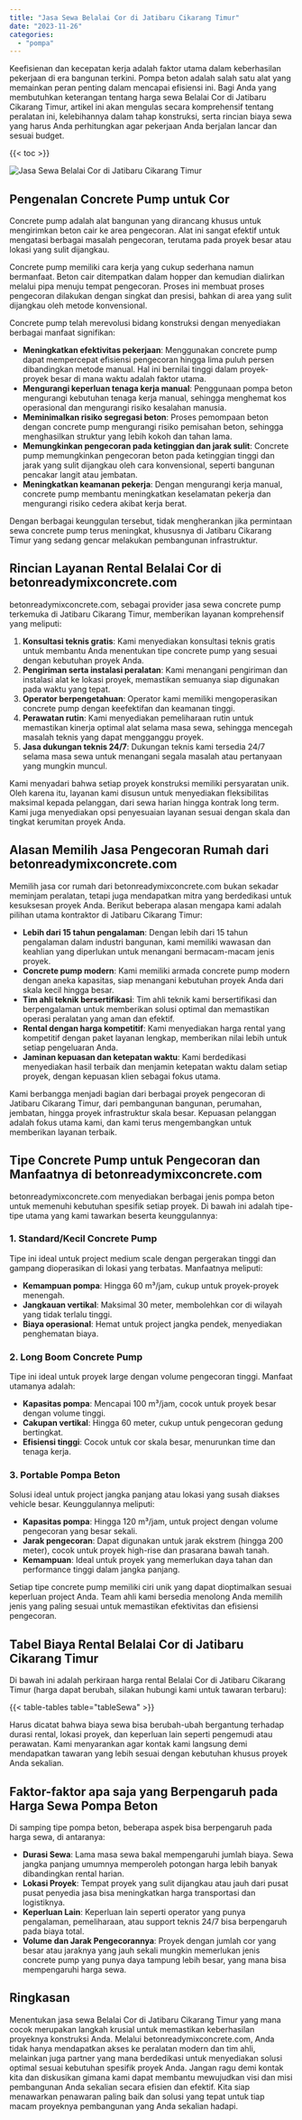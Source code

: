 ```yaml
---
title: "Jasa Sewa Belalai Cor di Jatibaru Cikarang Timur"
date: "2023-11-26"
categories: 
  - "pompa"
---
```


Keefisienan dan kecepatan kerja adalah faktor utama dalam keberhasilan pekerjaan di era bangunan terkini. Pompa beton adalah salah satu alat yang memainkan peran penting dalam mencapai efisiensi ini. Bagi Anda yang membutuhkan keterangan tentang harga sewa Belalai Cor di Jatibaru Cikarang Timur, artikel ini akan mengulas secara komprehensif tentang peralatan ini, kelebihannya dalam tahap konstruksi, serta rincian biaya sewa yang harus Anda perhitungkan agar pekerjaan Anda berjalan lancar dan sesuai budget.

{{< toc >}}

![Jasa Sewa Belalai Cor di Jatibaru Cikarang Timur](https://betoncor8.github.io/pump/concrete-pump%20(18).png)

## Pengenalan Concrete Pump untuk Cor

Concrete pump adalah alat bangunan yang dirancang khusus untuk mengirimkan beton cair ke area pengecoran. Alat ini sangat efektif untuk mengatasi berbagai masalah pengecoran, terutama pada proyek besar atau lokasi yang sulit dijangkau.

Concrete pump memiliki cara kerja yang cukup sederhana namun bermanfaat. Beton cair ditempatkan dalam hopper dan kemudian dialirkan melalui pipa menuju tempat pengecoran. Proses ini membuat proses pengecoran dilakukan dengan singkat dan presisi, bahkan di area yang sulit dijangkau oleh metode konvensional.

Concrete pump telah merevolusi bidang konstruksi dengan menyediakan berbagai manfaat signifikan:

- **Meningkatkan efektivitas pekerjaan**: Menggunakan concrete pump dapat mempercepat efisiensi pengecoran hingga lima puluh persen dibandingkan metode manual. Hal ini bernilai tinggi dalam proyek-proyek besar di mana waktu adalah faktor utama.
- **Mengurangi keperluan tenaga kerja manual**: Penggunaan pompa beton mengurangi kebutuhan tenaga kerja manual, sehingga menghemat kos operasional dan mengurangi risiko kesalahan manusia.
- **Meminimalkan risiko segregasi beton**: Proses pemompaan beton dengan concrete pump mengurangi risiko pemisahan beton, sehingga menghasilkan struktur yang lebih kokoh dan tahan lama.
- **Memungkinkan pengecoran pada ketinggian dan jarak sulit**: Concrete pump memungkinkan pengecoran beton pada ketinggian tinggi dan jarak yang sulit dijangkau oleh cara konvensional, seperti bangunan pencakar langit atau jembatan.
- **Meningkatkan keamanan pekerja**: Dengan mengurangi kerja manual, concrete pump membantu meningkatkan keselamatan pekerja dan mengurangi risiko cedera akibat kerja berat.

Dengan berbagai keunggulan tersebut, tidak mengherankan jika permintaan sewa concrete pump terus meningkat, khususnya di Jatibaru Cikarang Timur yang sedang gencar melakukan pembangunan infrastruktur.

## Rincian Layanan Rental Belalai Cor di betonreadymixconcrete.com

betonreadymixconcrete.com, sebagai provider jasa sewa concrete pump terkemuka di Jatibaru Cikarang Timur, memberikan layanan komprehensif yang meliputi:

1. **Konsultasi teknis gratis**: Kami menyediakan konsultasi teknis gratis untuk membantu Anda menentukan tipe concrete pump yang sesuai dengan kebutuhan proyek Anda.
2. **Pengiriman serta instalasi peralatan**: Kami menangani pengiriman dan instalasi alat ke lokasi proyek, memastikan semuanya siap digunakan pada waktu yang tepat.
3. **Operator berpengetahuan**: Operator kami memiliki mengoperasikan concrete pump dengan keefektifan dan keamanan tinggi.
4. **Perawatan rutin**: Kami menyediakan pemeliharaan rutin untuk memastikan kinerja optimal alat selama masa sewa, sehingga mencegah masalah teknis yang dapat mengganggu proyek.
5. **Jasa dukungan teknis 24/7**: Dukungan teknis kami tersedia 24/7 selama masa sewa untuk menangani segala masalah atau pertanyaan yang mungkin muncul.

Kami menyadari bahwa setiap proyek konstruksi memiliki persyaratan unik. Oleh karena itu, layanan kami disusun untuk menyediakan fleksibilitas maksimal kepada pelanggan, dari sewa harian hingga kontrak long term. Kami juga menyediakan opsi penyesuaian layanan sesuai dengan skala dan tingkat kerumitan proyek Anda.

## Alasan Memilih Jasa Pengecoran Rumah dari betonreadymixconcrete.com

Memilih jasa cor rumah dari betonreadymixconcrete.com bukan sekadar meminjam peralatan, tetapi juga mendapatkan mitra yang berdedikasi untuk kesuksesan proyek Anda. Berikut beberapa alasan mengapa kami adalah pilihan utama kontraktor di Jatibaru Cikarang Timur:

- **Lebih dari 15 tahun pengalaman**: Dengan lebih dari 15 tahun pengalaman dalam industri bangunan, kami memiliki wawasan dan keahlian yang diperlukan untuk menangani bermacam-macam jenis proyek.
- **Concrete pump modern**: Kami memiliki armada concrete pump modern dengan aneka kapasitas, siap menangani kebutuhan proyek Anda dari skala kecil hingga besar.
- **Tim ahli teknik bersertifikasi**: Tim ahli teknik kami bersertifikasi dan berpengalaman untuk memberikan solusi optimal dan memastikan operasi peralatan yang aman dan efektif.
- **Rental dengan harga kompetitif**: Kami menyediakan harga rental yang kompetitif dengan paket layanan lengkap, memberikan nilai lebih untuk setiap pengeluaran Anda.
- **Jaminan kepuasan dan ketepatan waktu**: Kami berdedikasi menyediakan hasil terbaik dan menjamin ketepatan waktu dalam setiap proyek, dengan kepuasan klien sebagai fokus utama.

Kami berbangga menjadi bagian dari berbagai proyek pengecoran di Jatibaru Cikarang Timur, dari pembangunan bangunan, perumahan, jembatan, hingga proyek infrastruktur skala besar. Kepuasan pelanggan adalah fokus utama kami, dan kami terus mengembangkan untuk memberikan layanan terbaik.

## Tipe Concrete Pump untuk Pengecoran dan Manfaatnya di betonreadymixconcrete.com

betonreadymixconcrete.com menyediakan berbagai jenis pompa beton untuk memenuhi kebutuhan spesifik setiap proyek. Di bawah ini adalah tipe-tipe utama yang kami tawarkan beserta keunggulannya:

### 1\. Standard/Kecil Concrete Pump

Tipe ini ideal untuk project medium scale dengan pergerakan tinggi dan gampang dioperasikan di lokasi yang terbatas. Manfaatnya meliputi:

- **Kemampuan pompa**: Hingga 60 m³/jam, cukup untuk proyek-proyek menengah.
- **Jangkauan vertikal**: Maksimal 30 meter, membolehkan cor di wilayah yang tidak terlalu tinggi.
- **Biaya operasional**: Hemat untuk project jangka pendek, menyediakan penghematan biaya.

### 2\. Long Boom Concrete Pump

Tipe ini ideal untuk proyek large dengan volume pengecoran tinggi. Manfaat utamanya adalah:

- **Kapasitas pompa**: Mencapai 100 m³/jam, cocok untuk proyek besar dengan volume tinggi.
- **Cakupan vertikal**: Hingga 60 meter, cukup untuk pengecoran gedung bertingkat.
- **Efisiensi tinggi**: Cocok untuk cor skala besar, menurunkan time dan tenaga kerja.

### 3\. Portable Pompa Beton

Solusi ideal untuk project jangka panjang atau lokasi yang susah diakses vehicle besar. Keunggulannya meliputi:

- **Kapasitas pompa**: Hingga 120 m³/jam, untuk project dengan volume pengecoran yang besar sekali.
- **Jarak pengecoran**: Dapat digunakan untuk jarak ekstrem (hingga 200 meter), cocok untuk proyek high-rise dan prasarana bawah tanah.
- **Kemampuan**: Ideal untuk proyek yang memerlukan daya tahan dan performance tinggi dalam jangka panjang.

Setiap tipe concrete pump memiliki ciri unik yang dapat dioptimalkan sesuai keperluan project Anda. Team ahli kami bersedia menolong Anda memilih jenis yang paling sesuai untuk memastikan efektivitas dan efisiensi pengecoran.

## Tabel Biaya Rental Belalai Cor di Jatibaru Cikarang Timur

Di bawah ini adalah perkiraan harga rental Belalai Cor di Jatibaru Cikarang Timur (harga dapat berubah, silakan hubungi kami untuk tawaran terbaru):

{{< table-tables table="tableSewa" >}}

Harus dicatat bahwa biaya sewa bisa berubah-ubah bergantung terhadap durasi rental, lokasi proyek, dan keperluan lain seperti pengemudi atau perawatan. Kami menyarankan agar kontak kami langsung demi mendapatkan tawaran yang lebih sesuai dengan kebutuhan khusus proyek Anda sekalian.

## Faktor-faktor apa saja yang Berpengaruh pada Harga Sewa Pompa Beton

Di samping tipe pompa beton, beberapa aspek bisa berpengaruh pada harga sewa, di antaranya:

- **Durasi Sewa**: Lama masa sewa bakal mempengaruhi jumlah biaya. Sewa jangka panjang umumnya memperoleh potongan harga lebih banyak dibandingkan rental harian.
- **Lokasi Proyek**: Tempat proyek yang sulit dijangkau atau jauh dari pusat pusat penyedia jasa bisa meningkatkan harga transportasi dan logistiknya.
- **Keperluan Lain**: Keperluan lain seperti operator yang punya pengalaman, pemeliharaan, atau support teknis 24/7 bisa berpengaruh pada biaya total.
- **Volume dan Jarak Pengecorannya**: Proyek dengan jumlah cor yang besar atau jaraknya yang jauh sekali mungkin memerlukan jenis concrete pump yang punya daya tampung lebih besar, yang mana bisa mempengaruhi harga sewa.

## Ringkasan

Menentukan jasa sewa Belalai Cor di Jatibaru Cikarang Timur yang mana cocok merupakan langkah krusial untuk memastikan keberhasilan proyeknya konstruksi Anda. Melalui betonreadymixconcrete.com, Anda tidak hanya mendapatkan akses ke peralatan modern dan tim ahli, melainkan juga partner yang mana berdedikasi untuk menyediakan solusi optimal sesuai kebutuhan spesifik proyek Anda. Jangan ragu demi kontak kita dan diskusikan gimana kami dapat membantu mewujudkan visi dan misi pembangunan Anda sekalian secara efisien dan efektif. Kita siap menawarkan penawaran paling baik dan solusi yang tepat untuk tiap macam proyeknya pembangunan yang Anda sekalian hadapi.
